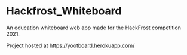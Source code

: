 # Hackfrost_Whiteboard
An education whiteboard web app made for the HackFrost competition 2021.

Project hosted at https://yootboard.herokuapp.com/
